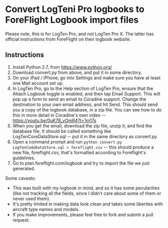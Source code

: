 Convert LogTeni Pro logbooks to ForeFlight Logbook import files
====

Please note, this is for LogTen Pro, and not LogTen Pro X. The latter has official instructions from ForeFlight on their logbook website.

Instructions
----

1. Install Python 2.7, from https://www.python.org/
2. Download convert.py from above, and put it in some directory.
3. On your iPad / iPhone, go into Settings and make sure you have at least one Mail account set up. 
4. In LogTen Pro, go to the Help section of LogTen Pro, ensure that the Attach Logbook toggle is enabled, and then tap Email Support. This will pop up a form to send an email to Coradine support. Change the destination to your own email address, and hit Send. This should send you a copy of the logbook database, in a zip file. You can see how to do this in more detail in Coradine's own video -- https://youtu.be/0uK78_vOmR4?t=1m17s
5. When you get the email, download the zip file, unzip it, and find the database file. It should be called something like LogTenCoreDataStore.sql -- put it in the same directory as convert.py
6. Open a command prompt and run `python convert.py LogTenCodeDataStore.sql > foreflight.csv` -- this should produce a new file, foreflight.csv, that's formatted according to Foreflight's guidelines.
7. Go to plan.foreflight.com/logbook and try to import the file we just generated.

Some caveats:

- This was built with my logbook in mind, and so it has some pecularities (like not tracking all the fields, since I didn't care about some of them or never used them).
- It's pretty limited in making data look clean and takes some liberties with aircraft type names and models.
- If you make improvements, please feel free to fork and submit a pull request.

